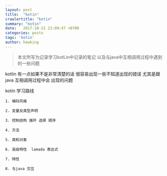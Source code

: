 ```yaml
---
layout: post
title:  "kotin"
crawlertitle: "kotin"
summary: "kotin"
date:   2017-10-21 23:09:47 +0700
categories: posts
tags: 'kotin'
author: hewking
---
```

> 本文所写为记录学习kotLin中记录的笔记 以及与java中互相调用过程中遇到的一些问题

kotlin 有一点如果不是非常清楚的话  很容易出现一些不知道出现的错误  尤其是跟 java 互相调用过程中会
出现的问题

kotin 学习路线

	1. 编码风格

	2. 变量及类型声明

	3. 控制结构 循环 选择 顺序 

	4. 方法

	5. 类和对象

	6. 高级特性  lamada 表达式 

	7. 特性

	8. 与java 交互


